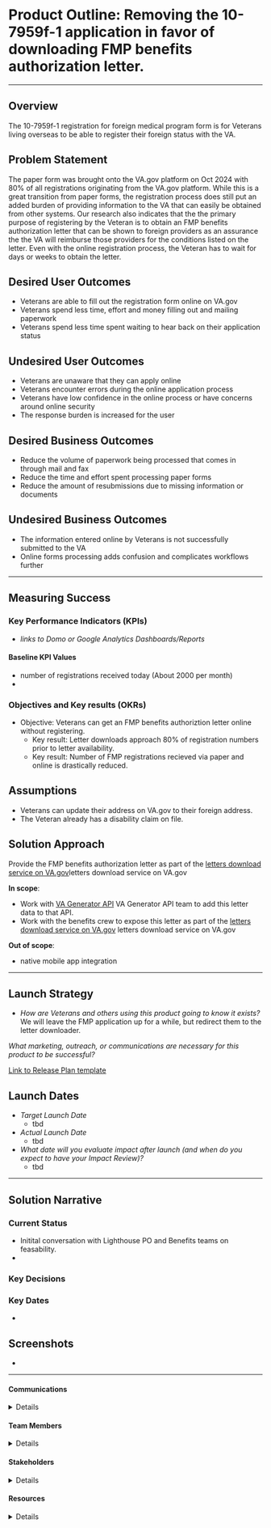 
# Product Outline: Removing the 10-7959f-1 application in favor of downloading FMP benefits authorization letter.

---

## Overview
The 10-7959f-1 registration for foreign medical program form is for Veterans living overseas to be able to register their foreign status with the VA. 

## Problem Statement
The paper form was brought onto the VA.gov platform on Oct 2024 with 80% of all registrations originating from the VA.gov platform.  While this is a great transition from paper forms, the registration process does still put an added burden of providing information to the VA that can easily be obtained from other systems.  Our research also indicates that the the primary purpose of registering by the Veteran is to obtain an FMP benefits authorization letter that can be shown to foreign providers as an assurance the the VA will reimburse those providers for the conditions listed on the letter.  Even with the online registration process, the Veteran has to wait for days or weeks to obtain the letter. 
 
## Desired User Outcomes

- Veterans are able to fill out the registration form online on VA.gov
- Veterans spend less time, effort and money filling out and mailing paperwork
- Veterans spend less time spent waiting to hear back on their application status 

## Undesired User Outcomes

- Veterans are unaware that they can apply online
- Veterans encounter errors during the online application process 
- Veterans have low confidence in the online process or have concerns around online security
- The response burden is increased for the user

## Desired Business Outcomes

- Reduce the volume of paperwork being processed that comes in through mail and fax
- Reduce the time and effort spent processing paper forms
- Reduce the amount of resubmissions due to missing information or documents

## Undesired Business Outcomes
- The information entered online by Veterans is not successfully submitted to the VA
- Online forms processing adds confusion and complicates workflows further

---
## Measuring Success


### Key Performance Indicators (KPIs)
* _links to Domo or Google Analytics Dashboards/Reports_

#### Baseline KPI Values
- number of registrations received today (About 2000 per month)
-

### Objectives and Key results (OKRs)

- Objective: Veterans can get an FMP benefits authoriztion letter online without registering.
  - Key result: Letter downloads approach 80% of registration numbers prior to letter availability.
  - Key result: Number of FMP registrations recieved via paper and online is drastically reduced.

## Assumptions
- Veterans can update their address on VA.gov to their foreign address.
- The Veteran already has a disability claim on file.


## Solution Approach

Provide the FMP benefits authorization letter as part of the [letters download service on VA.gov](https://www.va.gov/records/download-va-letters/)letters download service on VA.gov
 
 **In scope**:
 - Work with [VA Generator API](https://developer.va.gov/explore/api/va-letter-generator) VA Generator API team to add this letter data to that API.
- Work with the benefits crew to expose this letter as part of the  [letters download service on VA.gov](https://www.va.gov/records/download-va-letters/) letters download service on VA.gov

 **Out of scope**:
  
 - native mobile app integration
--- 

## Launch Strategy 
- *How are Veterans and others using this product going to know it exists?* We will leave the FMP application up for a while, but redirect them to the letter downloader. 

*What marketing, outreach, or communications are necessary for this product to be successful?*

[Link to Release Plan template](https://github.com/department-of-veterans-affairs/va.gov-team/blob/master/platform/product-management/release-plan-template.md)

## Launch Dates
- *Target Launch Date*
  - tbd
- *Actual Launch Date* 
  - tbd
- *What date will you evaluate impact after launch (and when do you expect to have your Impact Review)?*
  - tbd

---

## Solution Narrative

### Current Status
- Initital conversation with Lighthouse PO and Benefits teams on feasability.
-



### Key Decisions

### Key Dates
-
   
## Screenshots

-

---

#### Communications

<details>

- Team Name: IVC Forms team
- GitHub Label: ivc-forms
- Slack channel: ivc-forms
- Product POCs: Premal Shah
- Stakeholders: Andy Szymczak, FMP Director

</details>

#### Team Members

<details>
 
 -  PO Lead: Premal Shah
 -
 
</details>


#### Stakeholders

<details>
 
- FMP
- OIT

 
</details>

#### Resources

<details>
 
 </details>

